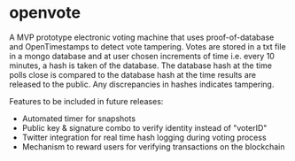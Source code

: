 # openvote
A MVP prototype electronic voting machine that uses proof-of-database and OpenTimestamps to detect vote tampering. Votes are stored in a txt file in a mongo database and at user chosen increments of time i.e. every 10 minutes, a hash is taken of the database. The database hash at the time polls close is compared to the database hash at the time results are released to the public. Any discrepancies in hashes indicates tampering. 

Features to be included in future releases:
- Automated timer for snapshots
- Public key & signature combo to verify identity instead of "voterID"
- Twitter integration for real time hash logging during voting process 
- Mechanism to reward users for verifying transactions on the blockchain 
